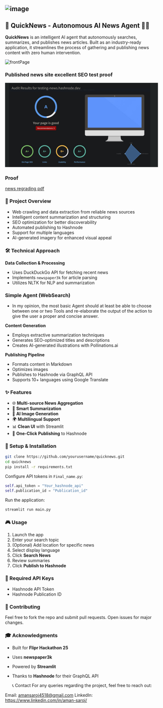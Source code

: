 ![image](https://github.com/user-attachments/assets/dd11bb5a-4ec1-4447-a297-4db44515e382)
---

## 🚀 QuickNews - Autonomous AI News Agent 🤖📰

**QuickNews** is an intelligent AI agent that autonomously searches, summarizes, and publishes news articles. Built as an industry-ready application, it streamlines the process of gathering and publishing news content with zero human intervention.

![frontPage](https://github.com/user-attachments/assets/68e5b3e3-c48c-473b-9715-22dd06c5465d)



### Published news site excellent SEO test proof

![image alt](https://github.com/amansaroj9616/AI-news-Summarized/blob/406e5066d144759e8c9eea3d27e2a575454631ca/seo.jpg)

### Proof

[news regrading pdf](https://github.com/amansaroj9616/AI-news-Summarized/blob/f7887cfff32f084f77f6a1e41300627d61cdfdca/published_news.pdf)

### 🎯 Project Overview
- Web crawling and data extraction from reliable news sources
- Intelligent content summarization and structuring
- SEO optimization for better discoverability
- Automated publishing to Hashnode
- Support for multiple languages
- AI-generated imagery for enhanced visual appeal

### 🛠️ Technical Approach
**Data Collection & Processing**
- Uses DuckDuckGo API for fetching recent news
- Implements `newspaper3k` for article parsing
- Utilizes NLTK for NLP and summarization


### Simple Agent (WebSearch)
- In my opinion, the most basic Agent should at least be able to choose between one or two Tools and re-elaborate the output of the action to give the user a proper and concise answer. 


**Content Generation**
- Employs extractive summarization techniques
- Generates SEO-optimized titles and descriptions
- Creates AI-generated illustrations with Pollinations.ai

**Publishing Pipeline**
- Formats content in Markdown
- Optimizes images
- Publishes to Hashnode via GraphQL API
- Supports 10+ languages using Google Translate

### ✨ Features
- 🌐 **Multi-source News Aggregation**
- 📝 **Smart Summarization**
- 🎨 **AI Image Generation**
- 🌍 **Multilingual Support**
- 📊 **Clean UI** with Streamlit
- 🚀 **One-Click Publishing** to Hashnode

### 🔧 Setup & Installation
```bash
git clone https://github.com/yourusername/quicknews.git
cd quicknews
pip install -r requirements.txt
```

Configure API tokens in `Final_name.py`:
```python
self.api_token = "Your_hashnode_api"
self.publication_id = "Publication_id"
```

Run the application:
```bash
streamlit run main.py
```

### 🎮 Usage
1. Launch the app
2. Enter your search topic
3. (Optional) Add location for specific news
4. Select display language
5. Click **Search News**
6. Review summaries
7. Click **Publish to Hashnode**

### 🔑 Required API Keys
- Hashnode API Token
- Hashnode Publication ID

### 🤝 Contributing
Feel free to fork the repo and submit pull requests. Open issues for major changes.

### 🎓 Acknowledgments
- Built for **Flipr Hackathon 25**
- Uses **newspaper3k**
- Powered by **Streamlit**
- Thanks to **Hashnode** for their GraphQL API


  📞 Contact
For any queries regarding the project, feel free to reach out:

Email: amansaroj4518@gmail.com
LinkedIn: https://www.linkedin.com/in/aman-saroj/
